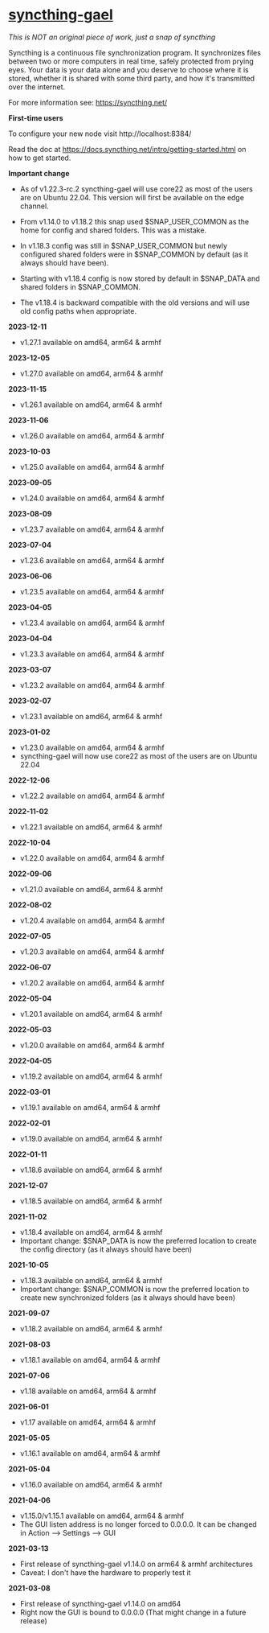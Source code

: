 # [syncthing-gael](https://snapcraft.io/syncthing-gael)

_This is NOT an original piece of work, just a snap of syncthing_

Syncthing is a continuous file synchronization program. It synchronizes files between two or more computers in real time, safely protected from prying eyes. Your data is your data alone and you deserve to choose where it is stored, whether it is shared with some third party, and how it's transmitted over the internet.

For more information see: https://syncthing.net/

**First-time users**

To configure your new node visit http://localhost:8384/

Read the doc at https://docs.syncthing.net/intro/getting-started.html on how to get started.

**Important change**

* As of v1.22.3-rc.2 syncthing-gael will use core22 as most of the users are on Ubuntu 22.04. This version will first be available on the edge channel.

* From v1.14.0 to v1.18.2 this snap used $SNAP_USER_COMMON as the home for config and shared folders. This was a mistake.
* In v1.18.3 config was still in $SNAP_USER_COMMON but newly configured shared folders were in $SNAP_COMMON by default (as it always should have been).
* Starting with v1.18.4 config is now stored by default in $SNAP_DATA and shared folders in $SNAP_COMMON.
* The v1.18.4 is backward compatible with the old versions and will use old config paths when appropriate.

**2023-12-11**
* v1.27.1 available on amd64, arm64 & armhf

**2023-12-05**
* v1.27.0 available on amd64, arm64 & armhf

**2023-11-15**
* v1.26.1 available on amd64, arm64 & armhf

**2023-11-06**
* v1.26.0 available on amd64, arm64 & armhf

**2023-10-03**
* v1.25.0 available on amd64, arm64 & armhf

**2023-09-05**
* v1.24.0 available on amd64, arm64 & armhf

**2023-08-09**
* v1.23.7 available on amd64, arm64 & armhf

**2023-07-04**
* v1.23.6 available on amd64, arm64 & armhf

**2023-06-06**
* v1.23.5 available on amd64, arm64 & armhf

**2023-04-05**
* v1.23.4 available on amd64, arm64 & armhf

**2023-04-04**
* v1.23.3 available on amd64, arm64 & armhf

**2023-03-07**
* v1.23.2 available on amd64, arm64 & armhf

**2023-02-07**
* v1.23.1 available on amd64, arm64 & armhf

**2023-01-02**
* v1.23.0 available on amd64, arm64 & armhf
* syncthing-gael will now use core22 as most of the users are on Ubuntu 22.04

**2022-12-06**
* v1.22.2 available on amd64, arm64 & armhf

**2022-11-02**
* v1.22.1 available on amd64, arm64 & armhf

**2022-10-04**
* v1.22.0 available on amd64, arm64 & armhf

**2022-09-06**
* v1.21.0 available on amd64, arm64 & armhf

**2022-08-02**
* v1.20.4 available on amd64, arm64 & armhf

**2022-07-05**
* v1.20.3 available on amd64, arm64 & armhf

**2022-06-07**
* v1.20.2 available on amd64, arm64 & armhf

**2022-05-04**
* v1.20.1 available on amd64, arm64 & armhf

**2022-05-03**
* v1.20.0 available on amd64, arm64 & armhf

**2022-04-05**
* v1.19.2 available on amd64, arm64 & armhf

**2022-03-01**
* v1.19.1 available on amd64, arm64 & armhf

**2022-02-01**
* v1.19.0 available on amd64, arm64 & armhf

**2022-01-11**
* v1.18.6 available on amd64, arm64 & armhf

**2021-12-07**
* v1.18.5 available on amd64, arm64 & armhf

**2021-11-02**
* v1.18.4 available on amd64, arm64 & armhf
* Important change: $SNAP_DATA is now the preferred location to create the config directory (as it always should have been)

**2021-10-05**
* v1.18.3 available on amd64, arm64 & armhf
* Important change: $SNAP_COMMON is now the preferred location to create new synchronized folders (as it always should have been)

**2021-09-07**
* v1.18.2 available on amd64, arm64 & armhf

**2021-08-03**
* v1.18.1 available on amd64, arm64 & armhf

**2021-07-06**
* v1.18 available on amd64, arm64 & armhf

**2021-06-01**
* v1.17 available on amd64, arm64 & armhf

**2021-05-05**
* v1.16.1 available on amd64, arm64 & armhf

**2021-05-04**
* v1.16.0 available on amd64, arm64 & armhf

**2021-04-06**
* v1.15.0/v1.15.1 available on amd64, arm64 & armhf
* The GUI listen address is no longer forced to 0.0.0.0. It can be changed in Action --> Settings --> GUI

**2021-03-13**
* First release of syncthing-gael v1.14.0 on arm64 & armhf architectures
* Caveat: I don't have the hardware to properly test it

**2021-03-08**
* First release of syncthing-gael v1.14.0 on amd64
* Right now the GUI is bound to 0.0.0.0 (That might change in a future release)
